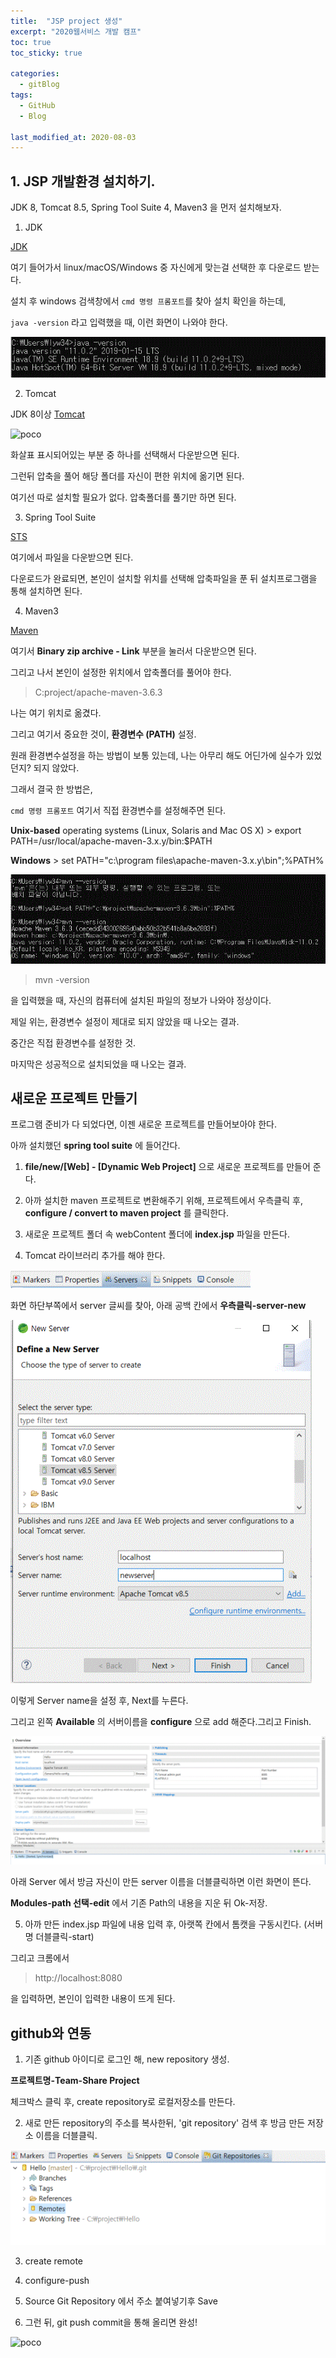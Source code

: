 ```yaml
---
title:  "JSP project 생성"
excerpt: "2020웹서비스 개발 캠프"
toc: true
toc_sticky: true

categories:
  - gitBlog
tags:
  - GitHub
  - Blog

last_modified_at: 2020-08-03
---
```





## 1. JSP 개발환경 설치하기.



JDK 8, Tomcat 8.5, Spring Tool Suite 4, Maven3 을 먼저 설치해보자.







1. JDK

[JDK](https://www.w3schools.com/js/js_validation.asp)


여기 들어가서 linux/macOS/Windows 중 자신에게 맞는걸 선택한 후 다운로드 받는다.

설치 후 windows 검색창에서 `cmd 명령 프롬포트`를 찾아 설치 확인을 하는데,

`java -version`   라고 입력했을 때, 이런 화면이 나와야 한다.


![poco](/assets/images/jsp_proj/jdk설치.GIF)





2. Tomcat

JDK 8이상 [Tomcat](https://tomcat.apache.org/download-80.cgi)


![poco](/assets/images/jsp_proj/톰캣.GIF)


화살표 표시되어있는 부분 중 하나를 선택해서 다운받으면 된다.


그런뒤 압축을 풀어 해당 폴더를 자신이 편한 위치에 옮기면 된다.


여기선 따로 설치할 필요가 없다. 압축폴더를 풀기만 하면 된다.







3. Spring Tool Suite

[STS](https://spring.io/tools)

여기에서 파일을 다운받으면 된다.


다운로드가 완료되면, 본인이 설치할 위치를 선택해 압축파일을 푼 뒤 설치프로그램을 통해 설치하면 된다.





4. Maven3

[Maven](http://maven.apache.org/download.cgi)

여기서 **Binary zip archive - Link** 부분을 눌러서 다운받으면 된다.

그리고 나서 본인이 설정한 위치에서 압축폴더를 풀어야 한다.


> C:project/apache-maven-3.6.3

나는 여기 위치로 옮겼다.


그리고 여기서 중요한 것이, **환경변수 (PATH)** 설정.


원래 환경변수설정을 하는 방법이 보통 있는데, 나는 아무리 해도 어딘가에 실수가 있었던지? 되지 않았다.


그래서 결국 한 방법은,


`cmd 명령 프롬포트` 여기서 직접 환경변수를 설정해주면 된다.


**Unix-based** operating systems (Linux, Solaris and Mac OS X)
      > export PATH=/usr/local/apache-maven-3.x.y/bin:$PATH

**Windows**
      > set PATH="c:\program files\apache-maven-3.x.y\bin";%PATH%

![poco](/assets/images/jsp_proj/톰캣설치2.GIF)


> mvn -version

을 입력했을 때, 자신의 컴퓨터에 설치된 파일의 정보가 나와야 정상이다.



제일 위는, 환경변수 설정이 제대로 되지 않았을 때 나오는 결과.

중간은 직접 환경변수를 설정한 것.

마지막은 성공적으로 설치되었을 때 나오는 결과.








## 새로운 프로젝트 만들기

프로그램 준비가 다 되었다면, 이젠 새로운 프로젝트를 만들어보아야 한다.


아까 설치했던 **spring tool suite** 에 들어간다.



1. **file/new/[Web] - [Dynamic Web Project]**  으로 새로운 프로젝트를 만들어 준다.


2. 아까 설치한 maven 프로젝트로 변환해주기 위해, 프로젝트에서 우측클릭 후, **configure / convert to maven project** 를 클릭한다.


3. 새로운 프로젝트 폴더 속 webContent 폴더에 **index.jsp** 파일을 만든다.


4. Tomcat 라이브러리 추가를 해야 한다.

![poco](/assets/images/jsp_proj/톰캣서버설치.GIF)

화면 하단부쪽에서 server 글씨를 찾아, 아래 공백 칸에서 **우측클릭-server-new**





![poco](/assets/images/jsp_proj/톰캣서버설치2.GIF)

이렇게 Server name을 설정 후, Next를 누른다.



그리고 왼쪽 **Available** 의 서버이름을 **configure** 으로 add 해준다.그리고 Finish.





![poco](/assets/images/jsp_proj/톰캣서버설치3.GIF)

아래 Server 에서 방금 자신이 만든 server 이름을 더블클릭하면 이런 화면이 뜬다.

**Modules-path 선택-edit** 에서 기존 Path의 내용을 지운 뒤 Ok-저장.



5. 아까 만든 index.jsp 파일에 내용 입력 후, 아랫쪽 칸에서 톰캣을 구동시킨다. (서버명 더블클릭-start)


그리고 크롬에서

>http://localhost:8080

을 입력하면, 본인이 입력한 내용이 뜨게 된다.







## github와 연동


1. 기존 github 아이디로 로그인 해, new repository 생성.


**프로젝트명-Team-Share Project**



체크박스 클릭 후, create repository로 로컬저장소를 만든다.






2. 새로 만든 repository의 주소를 복사한뒤, 'git repository' 검색 후 방금 만든 저장소 이름을 더블클릭.

![poco](/assets/images/jsp_proj/깃연동.GIF)

3. create remote


4. configure-push


5. Source Git Repository 에서 주소 붙여넣기후 Save


6. 그런 뒤, git push commit을 통해 올리면 완성!



![poco](/assets/images/jsp_proj/깃연동-2.GIF)
